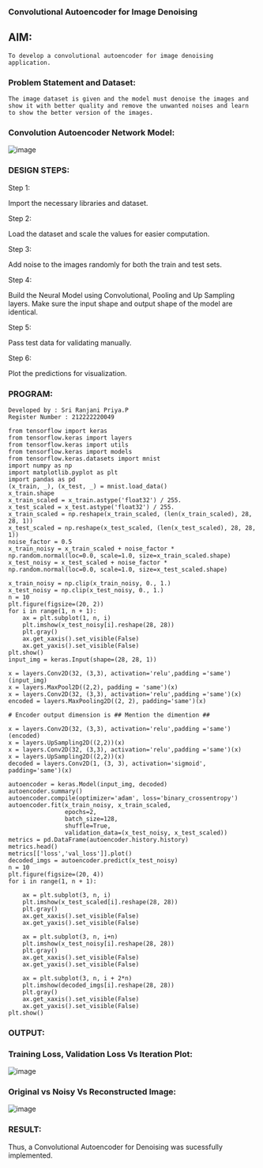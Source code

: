 ### Convolutional Autoencoder for Image Denoising

## AIM:

```
To develop a convolutional autoencoder for image denoising application.
```

### Problem Statement and Dataset:

```
The image dataset is given and the model must denoise the images and show it with better quality and remove the unwanted noises and learn to show the better version of the images.
```

### Convolution Autoencoder Network Model:

![image](https://github.com/22008008/convolutional-denoising-autoencoder/assets/118343520/d8ee65db-0dc8-47fc-8e1d-98dbd579ddfc)


### DESIGN STEPS:

Step 1:

Import the necessary libraries and dataset.

Step 2:

Load the dataset and scale the values for easier computation.

Step 3:

Add noise to the images randomly for both the train and test sets.

Step 4:

Build the Neural Model using Convolutional, Pooling and Up Sampling layers. Make sure the input shape and output shape of the model are identical.

Step 5:

Pass test data for validating manually.

Step 6:

Plot the predictions for visualization.

### PROGRAM:

```
Developed by : Sri Ranjani Priya.P
Register Number : 212222220049
```

```
from tensorflow import keras
from tensorflow.keras import layers
from tensorflow.keras import utils
from tensorflow.keras import models
from tensorflow.keras.datasets import mnist
import numpy as np
import matplotlib.pyplot as plt
import pandas as pd
(x_train, _), (x_test, _) = mnist.load_data()
x_train.shape
x_train_scaled = x_train.astype('float32') / 255.
x_test_scaled = x_test.astype('float32') / 255.
x_train_scaled = np.reshape(x_train_scaled, (len(x_train_scaled), 28, 28, 1))
x_test_scaled = np.reshape(x_test_scaled, (len(x_test_scaled), 28, 28, 1))
noise_factor = 0.5
x_train_noisy = x_train_scaled + noise_factor * np.random.normal(loc=0.0, scale=1.0, size=x_train_scaled.shape) 
x_test_noisy = x_test_scaled + noise_factor * np.random.normal(loc=0.0, scale=1.0, size=x_test_scaled.shape) 

x_train_noisy = np.clip(x_train_noisy, 0., 1.)
x_test_noisy = np.clip(x_test_noisy, 0., 1.)
n = 10
plt.figure(figsize=(20, 2))
for i in range(1, n + 1):
    ax = plt.subplot(1, n, i)
    plt.imshow(x_test_noisy[i].reshape(28, 28))
    plt.gray()
    ax.get_xaxis().set_visible(False)
    ax.get_yaxis().set_visible(False)
plt.show()
input_img = keras.Input(shape=(28, 28, 1))

x = layers.Conv2D(32, (3,3), activation='relu',padding ='same')(input_img)
x = layers.MaxPool2D((2,2), padding = 'same')(x)
x = layers.Conv2D(32, (3,3), activation='relu',padding ='same')(x)
encoded = layers.MaxPooling2D((2, 2), padding='same')(x)

# Encoder output dimension is ## Mention the dimention ##

x = layers.Conv2D(32, (3,3), activation='relu',padding ='same')(encoded)
x = layers.UpSampling2D((2,2))(x)
x = layers.Conv2D(32, (3,3), activation='relu',padding ='same')(x)
x = layers.UpSampling2D((2,2))(x)
decoded = layers.Conv2D(1, (3, 3), activation='sigmoid', padding='same')(x)

autoencoder = keras.Model(input_img, decoded)
autoencoder.summary()
autoencoder.compile(optimizer='adam', loss='binary_crossentropy')
autoencoder.fit(x_train_noisy, x_train_scaled,
                epochs=2,
                batch_size=128,
                shuffle=True,
                validation_data=(x_test_noisy, x_test_scaled))
metrics = pd.DataFrame(autoencoder.history.history)
metrics.head()
metrics[['loss','val_loss']].plot()
decoded_imgs = autoencoder.predict(x_test_noisy)
n = 10
plt.figure(figsize=(20, 4))
for i in range(1, n + 1):
    
    ax = plt.subplot(3, n, i)
    plt.imshow(x_test_scaled[i].reshape(28, 28))
    plt.gray()
    ax.get_xaxis().set_visible(False)
    ax.get_yaxis().set_visible(False)

    ax = plt.subplot(3, n, i+n)
    plt.imshow(x_test_noisy[i].reshape(28, 28))
    plt.gray()
    ax.get_xaxis().set_visible(False)
    ax.get_yaxis().set_visible(False)    

    ax = plt.subplot(3, n, i + 2*n)
    plt.imshow(decoded_imgs[i].reshape(28, 28))
    plt.gray()
    ax.get_xaxis().set_visible(False)
    ax.get_yaxis().set_visible(False)
plt.show()
```

### OUTPUT:

### Training Loss, Validation Loss Vs Iteration Plot:

![image](https://github.com/22008008/convolutional-denoising-autoencoder/assets/118343520/a05d873b-3c97-452e-b9ea-9855799e165c)

### Original vs Noisy Vs Reconstructed Image:

![image](https://github.com/22008008/convolutional-denoising-autoencoder/assets/118343520/ff421e3a-5a82-4fff-99bf-86398b601be5)

### RESULT:

Thus, a Convolutional Autoencoder for Denoising was sucessfully implemented.
